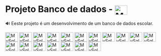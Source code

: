 # Projeto Banco de dados - <img  align="center" alt="MySql" height="30" width="40" src="https://cdn.jsdelivr.net/gh/devicons/devicon/icons/mysql/mysql-original.svg" />

🔊 Eeste projeto é um desenvolvimento de um banco de dados escolar. 

 <img  align="center" alt="MySql" height="30" width="40" src="https://cdn.jsdelivr.net/gh/devicons/devicon/icons/mysql/mysql-original.svg" />  <img  align="center" alt="MySql" height="30" width="40" src="https://cdn.jsdelivr.net/gh/devicons/devicon/icons/mysql/mysql-original.svg" />
 <img  align="center" alt="MySql" height="30" width="40" src="https://cdn.jsdelivr.net/gh/devicons/devicon/icons/mysql/mysql-original.svg" />
 <img  align="center" alt="MySql" height="30" width="40" src="https://cdn.jsdelivr.net/gh/devicons/devicon/icons/mysql/mysql-original.svg" />
 <img  align="center" alt="MySql" height="30" width="40" src="https://cdn.jsdelivr.net/gh/devicons/devicon/icons/mysql/mysql-original.svg" />
 <img  align="center" alt="MySql" height="30" width="40" src="https://cdn.jsdelivr.net/gh/devicons/devicon/icons/mysql/mysql-original.svg" />
 <img  align="center" alt="MySql" height="30" width="40" src="https://cdn.jsdelivr.net/gh/devicons/devicon/icons/mysql/mysql-original.svg" />
 <img  align="center" alt="MySql" height="30" width="40" src="https://cdn.jsdelivr.net/gh/devicons/devicon/icons/mysql/mysql-original.svg" />
 <img  align="center" alt="MySql" height="30" width="40" src="https://cdn.jsdelivr.net/gh/devicons/devicon/icons/mysql/mysql-original.svg" />
 <img  align="center" alt="MySql" height="30" width="40" src="https://cdn.jsdelivr.net/gh/devicons/devicon/icons/mysql/mysql-original.svg" />
 <img  align="center" alt="MySql" height="30" width="40" src="https://cdn.jsdelivr.net/gh/devicons/devicon/icons/mysql/mysql-original.svg" />
 <img  align="center" alt="MySql" height="30" width="40" src="https://cdn.jsdelivr.net/gh/devicons/devicon/icons/mysql/mysql-original.svg" />
 <img  align="center" alt="MySql" height="30" width="40" src="https://cdn.jsdelivr.net/gh/devicons/devicon/icons/mysql/mysql-original.svg" />
 <img  align="center" alt="MySql" height="30" width="40" src="https://cdn.jsdelivr.net/gh/devicons/devicon/icons/mysql/mysql-original.svg" />
 <img  align="center" alt="MySql" height="30" width="40" src="https://cdn.jsdelivr.net/gh/devicons/devicon/icons/mysql/mysql-original.svg" />
 <img  align="center" alt="MySql" height="30" width="40" src="https://cdn.jsdelivr.net/gh/devicons/devicon/icons/mysql/mysql-original.svg" />
 <img  align="center" alt="MySql" height="30" width="40" src="https://cdn.jsdelivr.net/gh/devicons/devicon/icons/mysql/mysql-original.svg" />
 <img  align="center" alt="MySql" height="30" width="40" src="https://cdn.jsdelivr.net/gh/devicons/devicon/icons/mysql/mysql-original.svg" />
